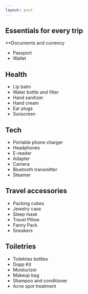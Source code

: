 ```yaml
---
layout: post
---
```


## Essentials for every trip 
**Documents and currency
- Passport
- Wallet

## Health 
- Lip balm
- Water bottle and filter
- Hand sanitizer
- Hand cream
- Ear plugs 
- Sunscreen

## Tech
- Portable phone charger
- Headphones
- E-reader
- Adapter
- Camera
- Bluetooth transmitter
- Steamer

## Travel accessories
- Packing cubes
- Jewelry case
- Sleep mask
- Travel Pillow
- Fanny Pack
- Sneakers

## Toiletries
- Toiletries bottles
- Dopp Kit
- Moisturizer
- Makeup bag
- Shampoo and conditioner
- Acne spot treatment

